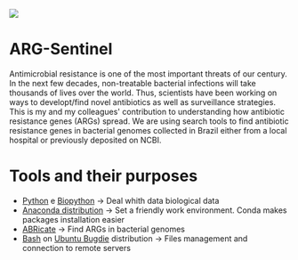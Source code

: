 ![](https://www.sharp.com/health-news/images/Fight_antibiotic_resistance_HN1168_iStock_1164653737_Sized.png)
# ARG-Sentinel
Antimicrobial resistance is one of the most important threats of our century. In the next few decades, non-treatable bacterial infections will take thousands of lives over the world. Thus, scientists have been working on ways to developt/find novel antibiotics as well as surveillance strategies. This is my and my colleagues' contribution to understanding how antibiotic resistance genes (ARGs) spread. We are using search tools to find antibiotic resistance genes in bacterial genomes collected in Brazil either from a local hospital or previously deposited on NCBI.

# Tools and their purposes
- [Python](https://www.python.org/) e [Biopython](https://biopython.org/) -> Deal whith data biological data
- [Anaconda distribution](https://www.anaconda.com/) -> Set a friendly work environment. Conda makes packages installation easier 
- [ABRicate](https://github.com/tseemann/abricate) -> Find ARGs in bacterial genomes
- [Bash](https://www.gnu.org/savannah-checkouts/gnu/bash/manual/bash.html) on [Ubuntu Bugdie](https://ubuntubudgie.org/) distribution -> Files management and connection to remote servers

